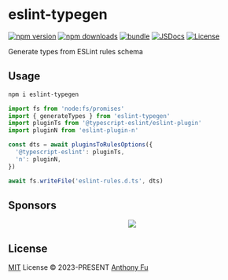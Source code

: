 # eslint-typegen

[![npm version][npm-version-src]][npm-version-href]
[![npm downloads][npm-downloads-src]][npm-downloads-href]
[![bundle][bundle-src]][bundle-href]
[![JSDocs][jsdocs-src]][jsdocs-href]
[![License][license-src]][license-href]

Generate types from ESLint rules schema

## Usage

```bash
npm i eslint-typegen
```

```ts
import fs from 'node:fs/promises'
import { generateTypes } from 'eslint-typegen'
import pluginTs from '@typescript-eslint/eslint-plugin'
import pluginN from 'eslint-plugin-n'

const dts = await pluginsToRulesOptions({
  '@typescript-eslint': pluginTs,
  'n': pluginN,
})

await fs.writeFile('eslint-rules.d.ts', dts)
```

## Sponsors

<p align="center">
  <a href="https://cdn.jsdelivr.net/gh/antfu/static/sponsors.svg">
    <img src='https://cdn.jsdelivr.net/gh/antfu/static/sponsors.svg'/>
  </a>
</p>

## License

[MIT](./LICENSE) License © 2023-PRESENT [Anthony Fu](https://github.com/antfu)

<!-- Badges -->

[npm-version-src]: https://img.shields.io/npm/v/eslint-typegen?style=flat&colorA=080f12&colorB=1fa669
[npm-version-href]: https://npmjs.com/package/eslint-typegen
[npm-downloads-src]: https://img.shields.io/npm/dm/eslint-typegen?style=flat&colorA=080f12&colorB=1fa669
[npm-downloads-href]: https://npmjs.com/package/eslint-typegen
[bundle-src]: https://img.shields.io/bundlephobia/minzip/eslint-typegen?style=flat&colorA=080f12&colorB=1fa669&label=minzip
[bundle-href]: https://bundlephobia.com/result?p=eslint-typegen
[license-src]: https://img.shields.io/github/license/antfu/eslint-typegen.svg?style=flat&colorA=080f12&colorB=1fa669
[license-href]: https://github.com/antfu/eslint-typegen/blob/main/LICENSE
[jsdocs-src]: https://img.shields.io/badge/jsdocs-reference-080f12?style=flat&colorA=080f12&colorB=1fa669
[jsdocs-href]: https://www.jsdocs.io/package/eslint-typegen

